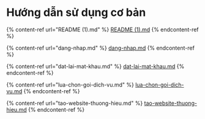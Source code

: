 # Hướng dẫn sử dụng cơ bản

{% content-ref url="README (1).md" %}
[README (1).md](<README (1).md>)
{% endcontent-ref %}

{% content-ref url="dang-nhap.md" %}
[dang-nhap.md](dang-nhap.md)
{% endcontent-ref %}

{% content-ref url="dat-lai-mat-khau.md" %}
[dat-lai-mat-khau.md](dat-lai-mat-khau.md)
{% endcontent-ref %}

{% content-ref url="lua-chon-goi-dich-vu.md" %}
[lua-chon-goi-dich-vu.md](lua-chon-goi-dich-vu.md)
{% endcontent-ref %}

{% content-ref url="tao-website-thuong-hieu.md" %}
[tao-website-thuong-hieu.md](tao-website-thuong-hieu.md)
{% endcontent-ref %}

